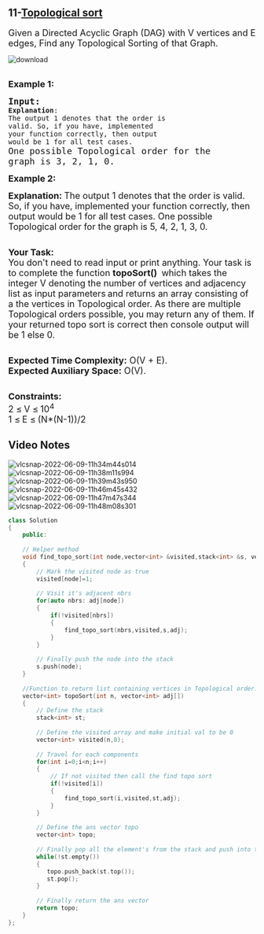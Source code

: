 ## 11-[Topological sort](https://practice.geeksforgeeks.org/problems/topological-sort/1#)
<div class="problem-statement">
                <p></p><p><span style="font-size:18px">Given a Directed Acyclic Graph (DAG) with V vertices and E edges, Find any Topological Sorting of that Graph.

</span></p>

![download](https://user-images.githubusercontent.com/37560890/172689993-cb7d3e92-7cdc-4477-911e-7dba8e1879ff.png)

<p><br>
<span style="font-size:18px"><strong>Example 1:</strong></span></p>

<pre><span style="font-size:18px"><strong>Input:</strong></span>
<strong>Explanation</strong>:
The output 1 denotes that the order is
valid. So, if you have, implemented
your function correctly, then output
would be 1 for all test cases.</span>
<span style="font-size:18px">One possible Topological order for the
graph is 3, 2, 1, 0.</span>
</pre>

<p><span style="font-size:18px"><strong>Example 2:</strong></span></p>

</span><span style="font-size:18px"><strong>Explanation:
</strong></span><span style="font-size:18px">The output 1 denotes that the order is
valid. So, if you have, implemented
your function correctly, then output
would be 1 for all test cases.
One possible Topological order for the
graph is 5, 4, 2, 1, 3, 0.</span></pre>

<p><br>
<span style="font-size:18px"><strong>Your Task:</strong><br>
You don't need to read input or print anything. Your task is to complete the function&nbsp;<strong>topoSort()</strong>&nbsp;</span> <span style="font-size:18px">which takes the integer V denoting the number of vertices and adjacency list as input parameters</span> <span style="font-size:18px"> and returns an array consisting of a the vertices in Topological order. As there are multiple Topological orders possible, you may return any of them. If your returned topo sort is correct then console output will be 1 else 0.</span></p>

<p><br>
<span style="font-size:18px"><strong>Expected Time Complexity:</strong>&nbsp;O(V + E).<br>
<strong>Expected Auxiliary Space:</strong>&nbsp;O(V).</span></p>

<p><br>
<span style="font-size:18px"><strong>Constraints:</strong><br>
2 </span> <span style="font-size:18px">≤</span> <span style="font-size:18px"> V </span> <span style="font-size:18px">≤</span> <span style="font-size:18px">10<sup>4</sup><br>
1 </span> <span style="font-size:18px">≤</span> <span style="font-size:18px"> E </span> <span style="font-size:18px">≤</span> <span style="font-size:18px"> (N*(N-1))/2</span></p>
 <p></p>
            </div>
	    
## Video Notes


![vlcsnap-2022-06-09-11h34m44s014](https://user-images.githubusercontent.com/37560890/172779390-16de48d3-bc52-4b38-a4ff-a537691a3389.png)
![vlcsnap-2022-06-09-11h38m11s994](https://user-images.githubusercontent.com/37560890/172779394-a7a3f5b6-8433-4ef0-a4a5-6a44a81b7ec6.png)
![vlcsnap-2022-06-09-11h39m43s950](https://user-images.githubusercontent.com/37560890/172779397-224fd58d-d5ad-4c2b-8147-3e9d4a6f5396.png)
![vlcsnap-2022-06-09-11h46m45s432](https://user-images.githubusercontent.com/37560890/172779401-ac1017e5-a2c3-417b-9a1c-7ed491c06037.png)
![vlcsnap-2022-06-09-11h47m47s344](https://user-images.githubusercontent.com/37560890/172779403-3a030fb0-3845-4884-be8c-c34cf05c4d7e.png)
![vlcsnap-2022-06-09-11h48m08s301](https://user-images.githubusercontent.com/37560890/172779406-a3f27d9c-5692-42f9-b84f-b9ab686d56a7.png)




```cpp
class Solution
{
	public:
	
	// Helper method
	void find_topo_sort(int node,vector<int> &visited,stack<int> &s, vector<int> adj[])
	{
	    // Mark the visited node as true
	    visited[node]=1;
	    
	    // Visit it's adjacent nbrs
	    for(auto nbrs: adj[node])
	    {
	        if(!visited[nbrs])
	        {
	            find_topo_sort(nbrs,visited,s,adj);
	        }
	    }
	    
	    // Finally push the node into the stack
	    s.push(node);
	}
	
	//Function to return list containing vertices in Topological order. 
	vector<int> topoSort(int n, vector<int> adj[]) 
	{
	    // Define the stack 
	    stack<int> st;
	    
	    // Define the visited array and make initial val to be 0
	    vector<int> visited(n,0);
	    
	    // Travel for each components
	    for(int i=0;i<n;i++)
	    {
	        // If not visited then call the find topo sort
	        if(!visited[i])
	        {
	            find_topo_sort(i,visited,st,adj);
	        }
	    }
	    
	    // Define the ans vector topo
	    vector<int> topo;
	    
	    // Finally pop all the element's from the stack and push into topo vector
	    while(!st.empty())
	    {
	       topo.push_back(st.top()); 
	       st.pop();
	    }
	    
	    // Finally return the ans vector
	    return topo;
	}
};
```
